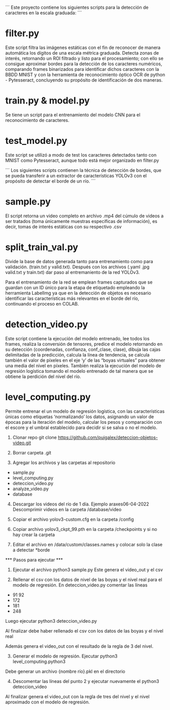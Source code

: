 ´´´
Este proyecto contiene los siguientes scripts para la detección de caracteres en la escala graduada:
´´´

# filter.py
Este script filtra las imágenes estáticas con el fin de reconocer de manera automática los dígitos de una escala métrica graduada. Detecta zonas de interés, retornando un ROI filtrado y listo para el procesamiento; con ello se consigue aproximar bordes para la detección de los caracteres numéricos, comparando frames binarizados para identificar dichos caracteres con la BBDD MNIST y con la herramienta de reconocimiento óptico OCR de python - Pytesseract, concluyendo su propósito de identificación de dos maneras.

# train.py & model.py
Se tiene un script para el entrenamiento del modelo CNN para el reconocimiento de caracteres.

# test_model.py 
Este script se utilizó a modo de test  los caracteres detectados tanto con MNIST como Pytesseract, aunque todo está mejor organizado en filter.py 


´´´
Los siguientes scripts contienen la técnica de detección de bordes, que se pueda transferir a un extractor de características YOLOv3 con el propósito de detectar el borde de un río.
´´´


# sample.py
El script retorna un video completo en archivo .mp4 del cúmulo de videos a ser tratados (toma únicamente muestras específicas de información), es decir, tomas de interés estáticas con su respectivo .csv

#  split_train_val.py
Divide la base de datos generada tanto para entrenamiento como para validación. (train.txt y valid.txt). Después con los archivos (.yaml .jpg valid.txt y train.txt) dar paso al entremaniento de la red YOLOv3.

Para el entrenamiento de la red se emplean frames capturados que se guardan con un ID único para la etapa de etiquetado empleando la herramienta LabelImg ya que en la detección de objetos es necesario identificar las características más relevantes en el borde del río, continuando el proceso en COLAB.

# detection_video.py 
Este script contiene la ejecución del modelo entrenado, lee todos los frames, realiza la conversión de tensores, predice el modelo retornando en su detección (coordenadas, confianza, conf_clase, clase), dibuja las cajas delimitadas de la predicción, calcula la línea de tendencia, se calcula también el valor de píxeles en el eje ‘y’ de las “boyas virtuales” para obtener una media del nivel en píxeles. 
También realiza la ejecución del modelo de regresión logística tomando el modelo entrenado de tal manera que se obtiene la perdición del nivel del río.

# level_computing.py 
Permite entrenar el un modelo de regresión logística, con las características únicas como etiquetas ‘normalizando’ los datos, asignando un valor de épocas para la iteración del modelo, calcular los pesos y comparación con el escore y el umbral establecido para decidir si se salva o no el modelo. 

1. Clonar repo
git clone https://github.com/puigalex/deteccion-objetos-video.git

2. Borrar carpeta .git

3. Agregar los archivos y las carpetas al repositorio
- sample.py
- level_computing.py
- deteccion_video.py
- analyze_video.py
- database 

4. Descargar los videos del río de 1 día. Ejemplo araxes06-04-2022
Descomprimir videos en la carpeta /database/video

5. Copiar el archivo yolov3-custom.cfg en la carpeta /config

6. Copiar archivo yolov3_ckpt_99.pth en la carpeta /checkpoints y si no hay crear la carpeta

7. Editar el archivo en /data/custom/classes.names y colocar solo la clase a detectar
*borde


*** Pasos para ejecutar ***

1. Ejecutar el archivo 
python3 sample.py
Este genera el video_out y el csv

2. Rellenar el csv con los datos de nivel de las boyas y el nivel real para el modelo de regresión. En deteccion_video.py comentar las líneas
- 91		92
- 172
- 181
- 248

Luego ejecutar 
python3 deteccion_video.py

Al finalizar debe haber rellenado el csv con los datos de las boyas y el nivel real

Además genera el video_out con el resultado de la regla de 3 del nivel.

3. Generar el modelo de regresión. Ejecutar
python3 level_computing.python3

Debe generar un archivo {nombre río}.pkl en el directorio

4. Descomentar las líneas del punto 2 y ejecutar nuevamente el
python3 deteccion_video

Al finalizar genera el video_out con la regla de tres del nivel y el nivel aproximado con el modelo de regresión.
